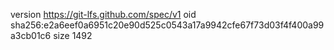 version https://git-lfs.github.com/spec/v1
oid sha256:e2a6eef0a6951c20e90d525c0543a17a9942cfe67f73d03f4f400a99a3cb01c6
size 1492
